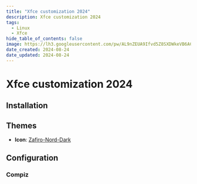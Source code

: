 ```yaml
---
title: "Xfce customization 2024"
description: Xfce customization 2024
tags:
  - Linux
  - Xfce
hide_table_of_contents: false
image: https://lh3.googleusercontent.com/pw/AL9nZEUA9Ifvd5Z8SXDWkeVB6AC4MPGwnXaL6kBXNPoXwOQQ2jOcZ1Jw_0p8TKK8C3ZX0e67_FOY15eDrm7aaXSQJcKtoUzC80SAQEHsaBy6qS2AqNNs5VUFNXBKm439y_1wkvmDl-PnL8ReojnIumNlEvOXBg=w800-no?authuser=0
date_created: 2024-08-24
date_updated: 2024-08-24
---
```


# Xfce customization 2024

## Installation

## Themes

-   __Icon__: [Zafiro-Nord-Dark](https://github.com/zayronxio/Zafiro-Nord-Dark)

## Configuration

### Compiz

